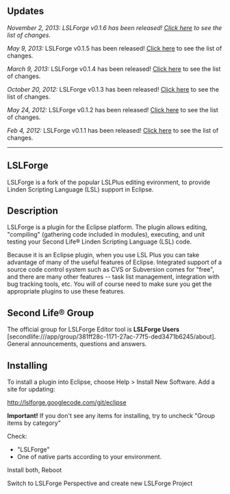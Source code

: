 ## Updates ##

_November 2, 2013: LSLForge v0.1.6 has been released! [Click here](https://code.google.com/p/lslforge/wiki/ChangeLog_0_1_6) to see the list of changes._

_May 9, 2013:_ LSLForge v0.1.5 has been released! [Click here](https://code.google.com/p/lslforge/wiki/ChangeLog_0_1_5) to see the list of changes.

_March 9, 2013:_ LSLForge v0.1.4 has been released! [Click here](https://code.google.com/p/lslforge/wiki/ChangeLog_0_1_4) to see the list of changes.

_October 20, 2012:_ LSLForge v0.1.3 has been released! [Click here](https://code.google.com/p/lslforge/wiki/ChangeLog_0_1_3) to see the list of changes.

_May 24, 2012:_ LSLForge v0.1.2 has been released! [Click here](http://code.google.com/p/lslforge/wiki/ChangeLog_0_1_2) to see the list of changes.

_Feb 4, 2012:_ LSLForge v0.1.1 has been released! [Click here](http://code.google.com/p/lslforge/wiki/ChangeLog_0_1_1) to see the list of changes.


---


## LSLForge ##

LSLForge is a fork of the popular LSLPlus editing evironment, to provide Linden Scripting Language (LSL) support in Eclipse.

## Description ##

LSLForge is a plugin for the Eclipse platform. The plugin allows editing, "compiling" (gathering code included in modules), executing, and unit testing your Second Life® Linden Scripting Language (LSL) code.

Because it is an Eclipse plugin, when you use LSL Plus you can take advantage of many of the useful features of Eclipse. Integrated support of a source code control system such as CVS or Subversion comes for "free", and there are many other features -- task list management, integration with bug tracking tools, etc. You will of course need to make sure you get the appropriate plugins to use these features.

## Second Life® Group ##
The official group for LSLForge Editor tool is **LSLForge Users** [secondlife:///app/group/381ff28c-1171-27ac-77f5-ded3471b6245/about]. General announcements, questions and answers.

## Installing ##
To install a plugin into Eclipse, choose Help > Install New Software.
Add a site for updating:

http://lslforge.googlecode.com/git/eclipse

**Important!** If you don't see any items for installing, try to uncheck "Group items by category"

Check:
  * "LSLForge"
  * One of native parts according to your environment.

Install both, Reboot

Switch to LSLForge Perspective and create new LSLForge Project
